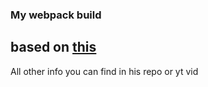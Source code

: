 ### My webpack build
## based on <a href="https://github.com/vladilenm/webpack-2020">this</a>
<p>All other info you can find in his repo or yt vid</p>